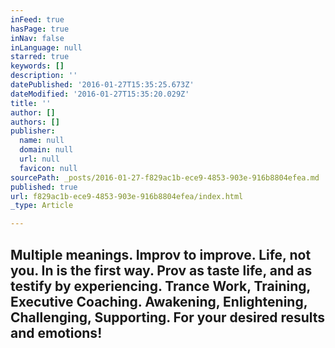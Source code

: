```yaml
---
inFeed: true
hasPage: true
inNav: false
inLanguage: null
starred: true
keywords: []
description: ''
datePublished: '2016-01-27T15:35:25.673Z'
dateModified: '2016-01-27T15:35:20.029Z'
title: ''
author: []
authors: []
publisher:
  name: null
  domain: null
  url: null
  favicon: null
sourcePath: _posts/2016-01-27-f829ac1b-ece9-4853-903e-916b8804efea.md
published: true
url: f829ac1b-ece9-4853-903e-916b8804efea/index.html
_type: Article

---
```

## Multiple meanings. Improv to improve. Life, not you. In is the first way. Prov as taste life, and as testify by experiencing. Trance Work, Training, Executive Coaching. Awakening, Enlightening, Challenging, Supporting. For your desired results and emotions!